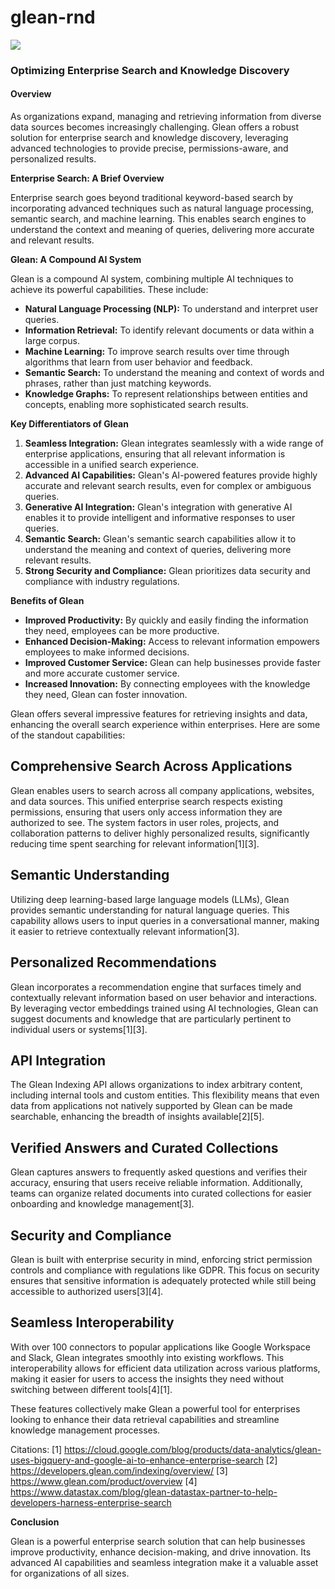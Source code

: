 # glean-rnd

![](https://cdn.prod.website-files.com/6127a84dfe068e153ef20572/66dc805e4b3dc0086bbd80df_glean-product-overview.png)

### Optimizing Enterprise Search and Knowledge Discovery

#### Overview
As organizations expand, managing and retrieving information from diverse data sources becomes increasingly challenging. Glean offers a robust solution for enterprise search and knowledge discovery, leveraging advanced technologies to provide precise, permissions-aware, and personalized results.

**Enterprise Search: A Brief Overview**

Enterprise search goes beyond traditional keyword-based search by incorporating advanced techniques such as natural language processing, semantic search, and machine learning. This enables search engines to understand the context and meaning of queries, delivering more accurate and relevant results.

**Glean: A Compound AI System**

Glean is a compound AI system, combining multiple AI techniques to achieve its powerful capabilities. These include:

* **Natural Language Processing (NLP):** To understand and interpret user queries.
* **Information Retrieval:** To identify relevant documents or data within a large corpus.
* **Machine Learning:** To improve search results over time through algorithms that learn from user behavior and feedback.
* **Semantic Search:** To understand the meaning and context of words and phrases, rather than just matching keywords.
* **Knowledge Graphs:** To represent relationships between entities and concepts, enabling more sophisticated search results.

**Key Differentiators of Glean**

1. **Seamless Integration:** Glean integrates seamlessly with a wide range of enterprise applications, ensuring that all relevant information is accessible in a unified search experience.
2. **Advanced AI Capabilities:** Glean's AI-powered features provide highly accurate and relevant search results, even for complex or ambiguous queries.
3. **Generative AI Integration:** Glean's integration with generative AI enables it to provide intelligent and informative responses to user queries.
4. **Semantic Search:** Glean's semantic search capabilities allow it to understand the meaning and context of queries, delivering more relevant results.
5. **Strong Security and Compliance:** Glean prioritizes data security and compliance with industry regulations.

**Benefits of Glean**

* **Improved Productivity:** By quickly and easily finding the information they need, employees can be more productive.
* **Enhanced Decision-Making:** Access to relevant information empowers employees to make informed decisions.
* **Improved Customer Service:** Glean can help businesses provide faster and more accurate customer service.
* **Increased Innovation:** By connecting employees with the knowledge they need, Glean can foster innovation.

Glean offers several impressive features for retrieving insights and data, enhancing the overall search experience within enterprises. Here are some of the standout capabilities:

## Comprehensive Search Across Applications
Glean enables users to search across all company applications, websites, and data sources. This unified enterprise search respects existing permissions, ensuring that users only access information they are authorized to see. The system factors in user roles, projects, and collaboration patterns to deliver highly personalized results, significantly reducing time spent searching for relevant information[1][3].

## Semantic Understanding
Utilizing deep learning-based large language models (LLMs), Glean provides semantic understanding for natural language queries. This capability allows users to input queries in a conversational manner, making it easier to retrieve contextually relevant information[3].

## Personalized Recommendations
Glean incorporates a recommendation engine that surfaces timely and contextually relevant information based on user behavior and interactions. By leveraging vector embeddings trained using AI technologies, Glean can suggest documents and knowledge that are particularly pertinent to individual users or systems[1][3].

## API Integration
The Glean Indexing API allows organizations to index arbitrary content, including internal tools and custom entities. This flexibility means that even data from applications not natively supported by Glean can be made searchable, enhancing the breadth of insights available[2][5].

## Verified Answers and Curated Collections
Glean captures answers to frequently asked questions and verifies their accuracy, ensuring that users receive reliable information. Additionally, teams can organize related documents into curated collections for easier onboarding and knowledge management[3].

## Security and Compliance
Glean is built with enterprise security in mind, enforcing strict permission controls and compliance with regulations like GDPR. This focus on security ensures that sensitive information is adequately protected while still being accessible to authorized users[3][4].

## Seamless Interoperability
With over 100 connectors to popular applications like Google Workspace and Slack, Glean integrates smoothly into existing workflows. This interoperability allows for efficient data utilization across various platforms, making it easier for users to access the insights they need without switching between different tools[4][1].

These features collectively make Glean a powerful tool for enterprises looking to enhance their data retrieval capabilities and streamline knowledge management processes.

Citations:
[1] https://cloud.google.com/blog/products/data-analytics/glean-uses-bigquery-and-google-ai-to-enhance-enterprise-search
[2] https://developers.glean.com/indexing/overview/
[3] https://www.glean.com/product/overview
[4] https://www.datastax.com/blog/glean-datastax-partner-to-help-developers-harness-enterprise-search

**Conclusion**

Glean is a powerful enterprise search solution that can help businesses improve productivity, enhance decision-making, and drive innovation. Its advanced AI capabilities and seamless integration make it a valuable asset for organizations of all sizes.
